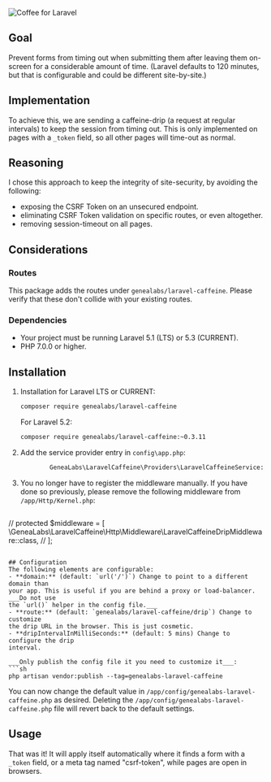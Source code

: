 ![Coffee for Laravel](https://github.com/GeneaLabs/laravel-caffeine/blob/master/caffeine.jpg)

## Goal
Prevent forms from timing out when submitting them after leaving them on-screen
 for a considerable amount of time. (Laravel defaults to 120 minutes, but that
 is configurable and could be different site-by-site.)

## Implementation
To achieve this, we are sending a caffeine-drip (a request at regular intervals)
 to keep the session from timing out.
This is only implemented on pages with a `_token` field, so all other pages will
 time-out as normal.

## Reasoning
I chose this approach to keep the integrity of site-security, by avoiding the
 following:
- exposing the CSRF Token on an unsecured endpoint.
- eliminating CSRF Token validation on specific routes, or even altogether.
- removing session-timeout on all pages.

## Considerations
### Routes
This package adds the routes under `genealabs/laravel-caffeine`. Please verify
 that these don't collide with your existing routes.

### Dependencies
- Your project must be running Laravel 5.1 (LTS) or 5.3 (CURRENT).
- PHP 7.0.0 or higher.

## Installation
1. Installation for Laravel LTS or CURRENT:
   ```sh
   composer require genealabs/laravel-caffeine
   ```

   For Laravel 5.2:
   ```sh
   composer require genealabs/laravel-caffeine:~0.3.11
   ```

2. Add the service provider entry in `config\app.php`:
   ```php
           GeneaLabs\LaravelCaffeine\Providers\LaravelCaffeineService::class,
   ```

3. You no longer have to register the middleware manually. If you have done so
   previously, please remove the following middleware from `/app/Http/Kernel.php`:
   ```php
//       protected $middleware = [
           \GeneaLabs\LaravelCaffeine\Http\Middleware\LaravelCaffeineDripMiddleware::class,
//       ];
   ```

## Configuration
The following elements are configurable:
- **domain:** (default: `url('/')`) Change to point to a different domain than
 your app. This is useful if you are behind a proxy or load-balancer. ___Do not use
 the `url()` helper in the config file.___
- **route:** (default: `genealabs/laravel-caffeine/drip`) Change to customize
 the drip URL in the browser. This is just cosmetic.
- **dripIntervalInMilliSeconds:** (default: 5 mins) Change to configure the drip
 interval.

___Only publish the config file it you need to customize it___:
```sh
php artisan vendor:publish --tag=genealabs-laravel-caffeine
```

You can now change the default value in `/app/config/genealabs-laravel-caffeine.php` as desired. Deleting the
`/app/config/genealabs-laravel-caffeine.php` file will revert back to the default settings.

## Usage
That was it! It will apply itself automatically where it finds a form with a `_token` field, or a meta tag named
 "csrf-token", while pages are open in browsers.
